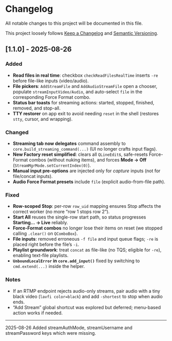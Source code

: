 # Changelog
All notable changes to this project will be documented in this file.

This project loosely follows [Keep a Changelog](https://keepachangelog.com/) and [Semantic Versioning](https://semver.org/).

## [1.1.0] - 2025-08-26

### Added
- **Read files in real time**: checkbox `checkReadFilesRealTime` inserts `-re` before file-like inputs (video/audio).  
- **File pickers**: `AddStreamFile` and `AddAudioStreamFile` open a chooser, populate `streamInputVideo/Audio`, and auto-select `file` in the corresponding Force Format combo.
- **Status bar toasts** for streaming actions: started, stopped, finished, removed, and stop-all.
- **TTY restorer** on app exit to avoid needing `reset` in the shell (restores `stty`, cursor, and wrapping).

### Changed
- **Streaming tab now delegates** command assembly to `core.build_streaming_command(...)` (UI no longer crafts input flags).
- **New Factory reset simplified**: clears all `QLineEdit`s, safe-resets Force-Format combos (without nuking items), and forces **Mode → Off** (`StreamMgrMode.setCurrentIndex(0)`).
- **Manual input pre-options** are injected only for *capture* inputs (not for file/concat inputs).
- **Audio Force Format presets** include `file` (explicit audio-from-file path).

### Fixed
- **Row-scoped Stop**: per-row `row_uid` mapping ensures Stop affects the correct worker (no more “row 1 stops row 2”).
- **Start All** reuses the single-row start path, so status progresses **Starting… → Live** reliably.
- **Force-Format combos** no longer lose their items on reset (we stopped calling `.clear()` on `QComboBox`).
- **File inputs**: removed erroneous `-f file` and input queue flags; `-re` is placed right before the file’s `-i`.
- **Playlist groundwork**: treat `concat` as file-like (no TQS; eligible for `-re`), enabling text-file playlists.
- **`UnboundLocalError` in `core.add_input()`** fixed by switching to `cmd.extend(...)` inside the helper.

### Notes
- If an RTMP endpoint rejects audio-only streams, pair audio with a tiny black video (`lavfi color=black`) and add `-shortest` to stop when audio ends.
- “Add Stream” global shortcut was explored but deferred; menu-based action works if needed.

---


2025-08-26
Added streamAuthMode, streamUsername and streamPassword keys which were missing.

